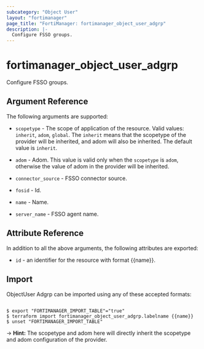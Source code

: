 ```yaml
---
subcategory: "Object User"
layout: "fortimanager"
page_title: "FortiManager: fortimanager_object_user_adgrp"
description: |-
  Configure FSSO groups.
---
```


# fortimanager_object_user_adgrp
Configure FSSO groups.

## Argument Reference


The following arguments are supported:

* `scopetype` - The scope of application of the resource. Valid values: `inherit`, `adom`, `global`. The `inherit` means that the scopetype of the provider will be inherited, and adom will also be inherited. The default value is `inherit`.
* `adom` - Adom. This value is valid only when the `scopetype` is `adom`, otherwise the value of adom in the provider will be inherited.

* `connector_source` - FSSO connector source.
* `fosid` - Id.
* `name` - Name.
* `server_name` - FSSO agent name.


## Attribute Reference

In addition to all the above arguments, the following attributes are exported:
* `id` - an identifier for the resource with format {{name}}.

## Import

ObjectUser Adgrp can be imported using any of these accepted formats:
```

$ export "FORTIMANAGER_IMPORT_TABLE"="true"
$ terraform import fortimanager_object_user_adgrp.labelname {{name}}
$ unset "FORTIMANAGER_IMPORT_TABLE"
```
-> **Hint:** The scopetype and adom here will directly inherit the scopetype and adom configuration of the provider.
